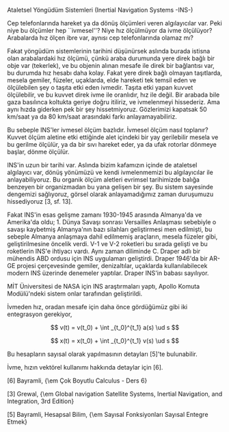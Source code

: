 Ataletsel Yöngüdüm Sistemleri (Inertial Navigation Systems -INS-)

Cep telefonlarında hareket ya da dönüş ölçümleri veren algılayıcılar
var. Peki niye bu ölçümler hep ``ivmesel''? Niye hız ölçülmüyor da ivme
ölçülüyor?  Arabalarda hız ölçen ibre var, aynısı cep telefonlarında olamaz
mı?

Fakat yöngüdüm sistemlerinin tarihini düşünürsek aslında burada istisna
olan arabalardaki hız ölçümü, çünkü araba durumunda yere direk bağlı bir
obje var (tekerlek), ve bu objenin alınan mesafe ile direk bir bağlantısı
var, bu durumda hız hesabı daha kolay. Fakat yere direk bağlı olmayan
taşıtlarda, mesela gemiler, füzeler, uçaklarda, elde hareketi tek temsil
eden ve ölçülebilen şey o taşıta etki eden ivmedir. Taşıta etki yapan
kuvvet ölçülebilir, ve bu kuvvet direk ivme ile oranlıdır, hız ile
değil. Bir arabada bile gaza basılınca koltukta geriye doğru itiliriz, ve
ivmelenmeyi hissederiz. Ama aynı hızda giderken pek bir şey
hissetmiyoruz. Gözlerimizi kapatsak 50 km/saat ya da 80 km/saat arasındaki
farkı anlayamayabiliriz. 

Bu sebeple INS'ler ivmesel ölçüm bazlıdır. İvmesel ölçüm nasıl toplanır?
Kuvvet ölçüm aletine etki ettiğinde alet içindeki bir yay gerilebilir
mesela ve bu gerilme ölçülür, ya da bir sıvı hareket eder, ya da ufak
rotorlar dönmeye başlar, dönme ölçülür. 

INS'in uzun bir tarihi var. Aslında bizim kafamızın içinde de ataletsel
algılayıcı var, dönüş yönümüzü ve kendi ivmelenmemizi bu algılayıcılar ile
anlayabiliyoruz. Bu organik ölçüm aletleri evrimsel tarihimizde balığa
benzeyen bir organizmadan bu yana gelişen bir şey. Bu sistem sayesinde
dengemizi sağlıyoruz, görsel olarak anlayamadığımız zaman duruşumuzu
hissediyoruz [3, sf. 13].

Fakat INS'in esas gelişme zamanı 1930-1945 arasında Almanya'da ve
Amerika'da oldu; 1. Dünya Savaşı sonrası Versailles Anlaşması sebebiyle o
savaşı kaybetmiş Almanya'nın bazı silahları geliştirmesi men edilmişti, bu
sebeple Almanya anlaşmaya dahil edilmemiş araçların, mesela füzeler gibi,
geliştirilmesine öncelik verdi. V-1 ve V-2 roketleri bu sırada gelişti ve
bu roketlerin INS'e ihtiyacı vardı. Aynı zaman diliminde C. Draper adlı bir
mühendis ABD ordusu için INS uygulamarı geliştirdi. Draper 1946'da bir
AR-GE projesi çerçevesinde gemiler, denizaltılar, uçaklarda
kullanılabilecek modern INS üzerinde denemeler yaptılar. Draper INS'in
babası sayılıyor.

MİT Üniversitesi de NASA için INS araştırmaları yaptı, Apollo Komuta
Modülü'ndeki sistem onlar tarafından geliştirildi.

İvmeden hız, oradan mesafe için daha önce gördüğümüz gibi iki entegrasyon
gerekiyor,

$$ v(t) = v(t_0) + \int _{t_0}^{t_1} a(s) \ud s $$

$$ x(t) = x(t_0) + \int _{t_0}^{t_1} v(s) \ud s $$

Bu hesapların sayısal olarak yapılmasının detayları [5]'te bulunabilir.

İvme, hızın vektörel kullanımı hakkında detaylar için [6].

[6] Bayramli, {\em Çok Boyutlu Calculus - Ders 6}

[3] Grewal, {\em Global navigation Satellite Systems, Inertial Navigation, and Integration, 3rd Edition}

[5] Bayramli, Hesapsal Bilim, {\em Sayısal Fonksiyonları Sayısal Entegre Etmek}

